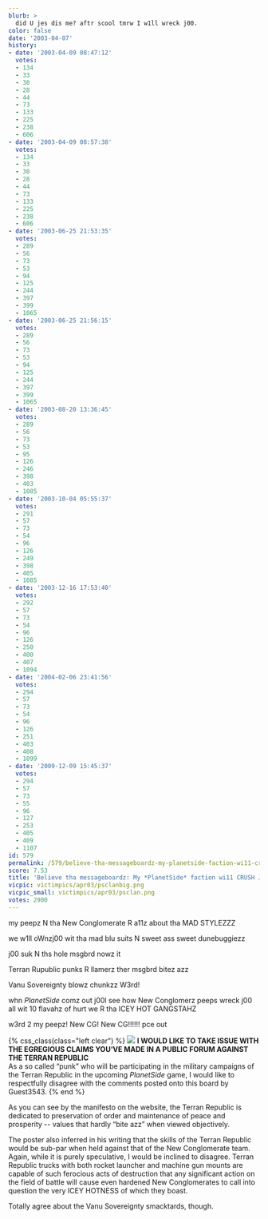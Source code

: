 ```yaml
---
blurb: >
  did U jes dis me? aftr scool tmrw I w1ll wreck j00.
color: false
date: '2003-04-07'
history:
- date: '2003-04-09 08:47:12'
  votes:
  - 134
  - 33
  - 30
  - 28
  - 44
  - 73
  - 133
  - 225
  - 238
  - 606
- date: '2003-04-09 08:57:38'
  votes:
  - 134
  - 33
  - 30
  - 28
  - 44
  - 73
  - 133
  - 225
  - 238
  - 606
- date: '2003-06-25 21:53:35'
  votes:
  - 289
  - 56
  - 73
  - 53
  - 94
  - 125
  - 244
  - 397
  - 399
  - 1065
- date: '2003-06-25 21:56:15'
  votes:
  - 289
  - 56
  - 73
  - 53
  - 94
  - 125
  - 244
  - 397
  - 399
  - 1065
- date: '2003-08-20 13:36:45'
  votes:
  - 289
  - 56
  - 73
  - 53
  - 95
  - 126
  - 246
  - 398
  - 403
  - 1085
- date: '2003-10-04 05:55:37'
  votes:
  - 291
  - 57
  - 73
  - 54
  - 96
  - 126
  - 249
  - 398
  - 405
  - 1085
- date: '2003-12-16 17:53:40'
  votes:
  - 292
  - 57
  - 73
  - 54
  - 96
  - 126
  - 250
  - 400
  - 407
  - 1094
- date: '2004-02-06 23:41:56'
  votes:
  - 294
  - 57
  - 73
  - 54
  - 96
  - 126
  - 251
  - 403
  - 408
  - 1099
- date: '2009-12-09 15:45:37'
  votes:
  - 294
  - 57
  - 73
  - 55
  - 96
  - 127
  - 253
  - 405
  - 409
  - 1107
id: 579
permalink: /579/believe-tha-messageboardz-my-planetside-faction-wi11-crush-j00/
score: 7.53
title: 'Believe tha messageboardz: My *PlanetSide* faction wi11 CRUSH J00!'
vicpic: victimpics/apr03/psclanbig.png
vicpic_small: victimpics/apr03/psclan.png
votes: 2900
---
```


my peepz N tha New Conglomerate R a11z about tha MAD STYLEZZZ

we w1ll oWnzj00 wit tha mad blu suits N sweet ass sweet dunebuggiezz

j00 suk N ths hole msgbrd nowz it

Terran Rupublic punks R llamerz ther msgbrd bitez azz

Vanu Sovereignty blowz chunkzz W3rd!

whn *PlanetSide* comz out j00l see how New Conglomerz peeps wreck j00
all wit 10 flavahz of hurt we R tha ICEY HOT GANGSTAHZ

w3rd 2 my peepz! New CG! New CG!!!!!! pce out

{% css_class(class="left clear") %}
![](/img/victimpics/apr03/disagree.png) **I WOULD LIKE TO TAKE ISSUE WITH
THE EGREGIOUS CLAIMS YOU’VE MADE IN A PUBLIC FORUM AGAINST THE TERRAN
REPUBLIC**  
 As a so called “punk” who will be participating in the military
campaigns of the Terran Republic in the upcoming *PlanetSide* game, I
would like to respectfully disagree with the comments posted onto this
board by Guest3543.
{% end %}

As you can see by the manifesto on the website, the Terran Republic is
dedicated to preservation of order and maintenance of peace and
prosperity -- values that hardly “bite azz” when viewed objectively.

The poster also inferred in his writing that the skills of the Terran
Republic would be sub-par when held against that of the New Conglomerate
team. Again, while it is purely speculative, I would be inclined to
disagree. Terran Republic trucks with both rocket launcher and machine
gun mounts are capable of such ferocious acts of destruction that any
significant action on the field of battle will cause even hardened New
Conglomerates to call into question the very ICEY HOTNESS of which they
boast.

Totally agree about the Vanu Sovereignty smacktards, though.
